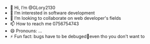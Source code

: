 - 👋 Hi, I’m @GLory2130
- 👀 I’m interested in software development 
- 💞️ I’m looking to collaborate on web developer's fields
- 📫 How to reach me 0756754743
- 😄 Pronouns: ...
- ⚡ Fun fact: bugs have to be debuged🙂even tho you don't want to 

<!---
GLory2130/GLory2130 is a ✨ special ✨ repository because its `README.md` (this file) appears on your GitHub profile.
You can click the Preview link to take a look at your changes.
--->

